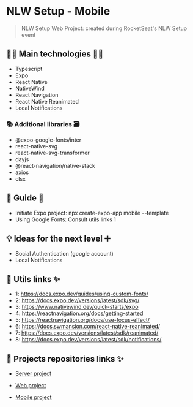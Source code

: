 # NLW Setup - Mobile

> NLW Setup Web Project: created during RocketSeat's NLW Setup event

## 👨‍💻 Main technologies 👩‍💻

- Typescript
- Expo
- React Native
- NativeWind
- React Navigation
- React Native Reanimated
- Local Notifications

### 📚 Additional libraries 🗃️

- @expo-google-fonts/inter
- react-native-svg
- react-native-svg-transformer
- dayjs
- @react-navigation/native-stack
- axios
- clsx

## 📃 Guide 📖

- Initiate Expo project: npx create-expo-app mobile --template
- Using Google Fonts: Consult utils links 1

## 💡 Ideas for the next level ➕

- Social Authentication (google account)
- Local Notifications

## 🔗 Utils links ✨

- 1: https://docs.expo.dev/guides/using-custom-fonts/
- 2: https://docs.expo.dev/versions/latest/sdk/svg/
- 3: https://www.nativewind.dev/quick-starts/expo
- 4: https://reactnavigation.org/docs/getting-started
- 5: https://reactnavigation.org/docs/use-focus-effect/
- 6: https://docs.swmansion.com/react-native-reanimated/
- 7: https://docs.expo.dev/versions/latest/sdk/reanimated/
- 8: https://docs.expo.dev/versions/latest/sdk/notifications/

## 🔗 Projects repositories links ✨

- [Server project](server)

- [Web project](web)

- [Mobile project](mobile)
